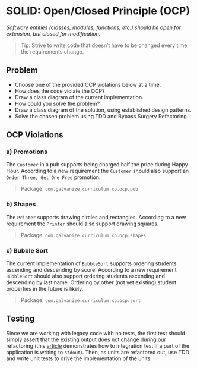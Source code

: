 # SOLID: Open/Closed Principle (OCP)

*Software entities (classes, modules, functions, etc.) should be open for extension, but closed for modification.*

> Tip: Strive to write code that doesn’t have to be changed every time the requirements change.

## Problem

- Choose one of the provided OCP violations below at a time.
- How does the code violate the OCP?
- Draw a class diagram of the current implementation.
- How could you solve the problem?
- Draw a class diagram of the solution, using established design patterns.
- Solve the chosen problem using TDD and Bypass Surgery Refactoring.

## OCP Violations

### a) Promotions

The `Customer` in a pub supports being charged half the price during Happy Hour. According to a new requirement the `Customer` should also support an `Order Three, Get One Free` promotion.

> Package: `com.galvanize.curriculum.xp.ocp.pub`

### b) Shapes

The `Printer` supports drawing circles and rectangles. According to a new requirement the `Printer` should also support drawing squares.

> Package: `com.galvanize.curriculum.xp.ocp.shapes`

### c) Bubble Sort

The current implementation of `BubbleSort` supports ordering students ascending and descending by score. According to a new requirement `BubbleSort` should also support ordering students ascending and descending by last name. Ordering by other (not yet existing) student properties in the future is likely.

> Package: `com.galvanize.curriculum.xp.ocp.sort`

## Testing

Since we are working with legacy code with no tests, the first test should simply assert that the existing output does not change during our refactoring (this [article](http://stackoverflow.com/questions/1119385/junit-test-for-system-out-println) demonstrates how to integration test if a part of the application is writing to `stdout`). Then, as units are refactored out, use TDD and write unit tests to drive the implementation of the units.

